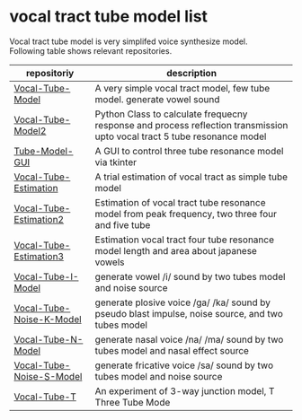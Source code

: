 # vocal tract tube model list   

Vocal tract tube model is very simplifed voice synthesize model.  
Following table shows relevant repositories.  

|repositoriy | description |
| ----------- | ------- |
| [Vocal-Tube-Model](https://github.com/shun60s/Vocal-Tube-Model) | A very simple vocal tract model, few tube model. generate vowel sound |
| [Vocal-Tube-Model2](https://github.com/shun60s/Vocal-Tube-Model2/) | Python Class to calculate frequecny response and process reflection transmission upto vocal tract 5 tube resonance model |
| [Tube-Model-GUI](https://github.com/shun60s/Tube-Model-GUI) | A GUI to control three tube resonance model via tkinter |
| [Vocal-Tube-Estimation](https://github.com/shun60s/Vocal-Tube-Estimation) | A trial estimation of vocal tract as simple tube model |
| [Vocal-Tube-Estimation2](https://github.com/shun60s/Vocal-Tube-Estimation2/) | Estimation of vocal tract tube resonance model from peak frequency, two three four and five tube |
| [Vocal-Tube-Estimation3](https://github.com/shun60s/Vocal-Tube-Estimation3) | Estimation vocal tract four tube resonance model length and area about japanese vowels  |
| [Vocal-Tube-I-Model](https://github.com/shun60s/Vocal-Tube-I-Model) | generate vowel /i/ sound by two tubes model and noise source |
| [Vocal-Tube-Noise-K-Model](https://github.com/shun60s/Vocal-Tube-Noise-K-Model) | generate plosive voice /ga/ /ka/ sound by pseudo blast impulse, noise source, and two tubes model |
| [Vocal-Tube-N-Model](https://github.com/shun60s/Vocal-Tube-N-Model) | generate nasal voice /na/ /ma/ sound by two tubes model and nasal effect source |
| [Vocal-Tube-Noise-S-Model](https://github.com/shun60s/Vocal-Tube-Noise-S-Model) | generate fricative voice /sa/ sound by two tubes model and noise source  |
| [Vocal-Tube-T](https://github.com/shun60s/Vocal-Tube-T) | An experiment of 3-way junction model, T Three Tube Mode |


